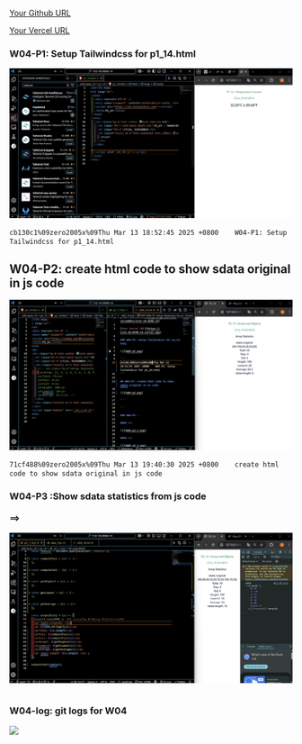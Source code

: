 [Your Github URL](https://github.com/zero2005x/1132-1N-DEMO-14)

[Your Vercel URL](https://1132-1N-DEMO-14.vercel.app)

### W04-P1: Setup Tailwindcss for p1_14.html

![](W04-p1.png)

```
cb130c1%09zero2005x%09Thu Mar 13 18:52:45 2025 +0800    W04-P1: Setup Tailwindcss for p1_14.html
```

## W04-P2: create html code to show sdata original in js code

![](w04-p2.png)

```
71cf488%09zero2005x%09Thu Mar 13 19:40:30 2025 +0800    create html code to show sdata original in js code
```

### W04-P3 :Show sdata statistics from js code

#### ==>

![](W04-p3.png)

```

```

### W04-log: git logs for W04

![](W04-log.png)

